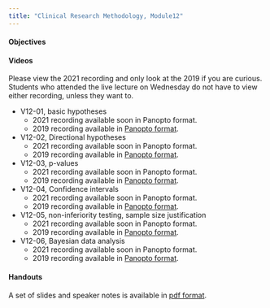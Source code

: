```yaml
---
title: "Clinical Research Methodology, Module12"
---
```


#### Objectives

#### Videos

Please view the 2021 recording and only look at the 2019 if you are curious. Students who attended the live lecture on Wednesday do not have to view either recording, unless they want to.

+ V12-01, basic hypotheses
  + 2021 recording available soon in Panopto format.
  + 2019 recording available in [Panopto format](https://umkc.hosted.panopto.com/Panopto/Pages/Viewer.aspx?id=35e38004-4c14-47e3-8e43-aa33016f5165).
+ V12-02, Directional hypotheses
  + 2021 recording available soon in Panopto format.
  + 2019 recording available in [Panopto format](https://umkc.hosted.panopto.com/Panopto/Pages/Viewer.aspx?id=ca624e40-e11f-40de-8a85-aa3301771ed2).
+ V12-03, p-values
  + 2021 recording available soon in Panopto format.
  + 2019 recording available in [Panopto format](https://umkc.hosted.panopto.com/Panopto/Pages/Viewer.aspx?id=d4820659-7334-4b19-89d0-aa3301809f19).
+ V12-04, Confidence intervals
  + 2021 recording available soon in Panopto format.
  + 2019 recording available in [Panopto format](https://umkc.hosted.panopto.com/Panopto/Pages/Viewer.aspx?id=b1e4cf62-3a61-49b7-95a1-aa33018841c8).
+ V12-05, non-inferiority testing, sample size justification
  + 2021 recording available soon in Panopto format.
  + 2019 recording available in [Panopto format](https://umkc.hosted.panopto.com/Panopto/Pages/Viewer.aspx?id=08b5edcb-8d43-48ce-828d-aa3400036661).
+ V12-06, Bayesian data analysis
  + 2021 recording available soon in Panopto format.
  + 2019 recording available in [Panopto format](https://umkc.hosted.panopto.com/Panopto/Pages/Viewer.aspx?id=9665f5b7-055f-416a-8556-aa34000a67f1).

#### Handouts

A set of slides and speaker notes is available in [pdf format](http://www.pmean.com/clinical-research-methods/video12-slides-and-speaker-notes.pdf).

